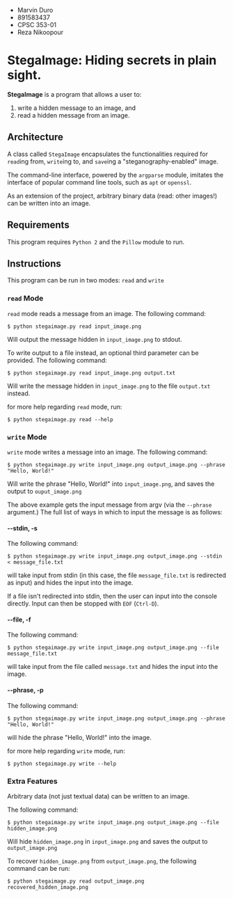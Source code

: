 * Marvin Duro
* 891583437
* CPSC 353-01
* Reza Nikoopour

# StegaImage: Hiding secrets in plain sight.

**StegaImage** is a program that allows a user to:

1. write a hidden message to an image, and
2. read a hidden message from an image.


## Architecture

A class called `StegaImage` encapsulates the functionalities required for
`read`ing from, `write`ing to, and `save`ing a "steganography-enabled" image. 

The command-line interface, powered by the `argparse` module, imitates 
the interface of popular command line tools, such as `apt` or `openssl`.

As an extension of the project, arbitrary binary data (read: other images!)
can be written into an image.


## Requirements

This program requires `Python 2` and the `Pillow` module to run.


## Instructions

This program can be run in two modes: `read` and `write`

### `read` Mode

`read` mode reads a message from an image. The following command:

	$ python stegaimage.py read input_image.png

Will output the message hidden in `input_image.png` to stdout.

To write output to a file instead, an optional third parameter can
be provided. The following command:

	$ python stegaimage.py read input_image.png output.txt

Will write the message hidden in `input_image.png` to the 
file `output.txt` instead.

for more help regarding `read` mode, run:

	$ python stegaimage.py read --help

### `write` Mode

`write` mode writes a message into an image. The following command:

	$ python stegaimage.py write input_image.png output_image.png --phrase "Hello, World!"

Will write the phrase "Hello, World!" into `input_image.png`, and saves the output
to `ouput_image.png`

The above example gets the input message from argv (via the `--phrase` argument.) The full
list of ways in which to input the message is as follows:

#### --stdin, -s

The following command:

	$ python stegaimage.py write input_image.png output_image.png --stdin < message_file.txt

will take input from stdin (in this case, the file `message_file.txt` is redirected as input) 
and hides the input into the image.

If a file isn't redirected into stdin, then the user can input into the console directly. 
Input can then be stopped with `EOF` (`Ctrl-D`).

#### --file, -f

The following command:

	$ python stegaimage.py write input_image.png output_image.png --file message_file.txt

will take input from the file called `message.txt` and hides the input into the image.

#### --phrase, -p

The following command:

	$ python stegaimage.py write input_image.png output_image.png --phrase "Hello, World!"

will hide the phrase "Hello, World!" into the image.

for more help regarding `write` mode, run:

	$ python stegaimage.py write --help

### Extra Features

Arbitrary data (not just textual data) can be written to an image.

The following command:

	$ python stegaimage.py write input_image.png output_image.png --file hidden_image.png

Will hide `hidden_image.png` in `input_image.png` and saves the output to `output_image.png`


To recover `hidden_image.png` from `output_image.png`, the following command can be run:

	$ python stegaimage.py read output_image.png recovered_hidden_image.png

